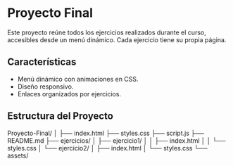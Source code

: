 # Proyecto Final

Este proyecto reúne todos los ejercicios realizados durante el curso, accesibles desde un menú dinámico. Cada ejercicio tiene su propia página.

## Características
- Menú dinámico con animaciones en CSS.
- Diseño responsivo.
- Enlaces organizados por ejercicios.

## Estructura del Proyecto
Proyecto-Final/ │ ├── index.html ├── styles.css ├── script.js ├── README.md ├── ejercicios/ │ ├── ejercicio1/ │ │ ├── index.html │ │ └── styles.css │ └── ejercicio2/ │ ├── index.html │ └── styles.css └── assets/
